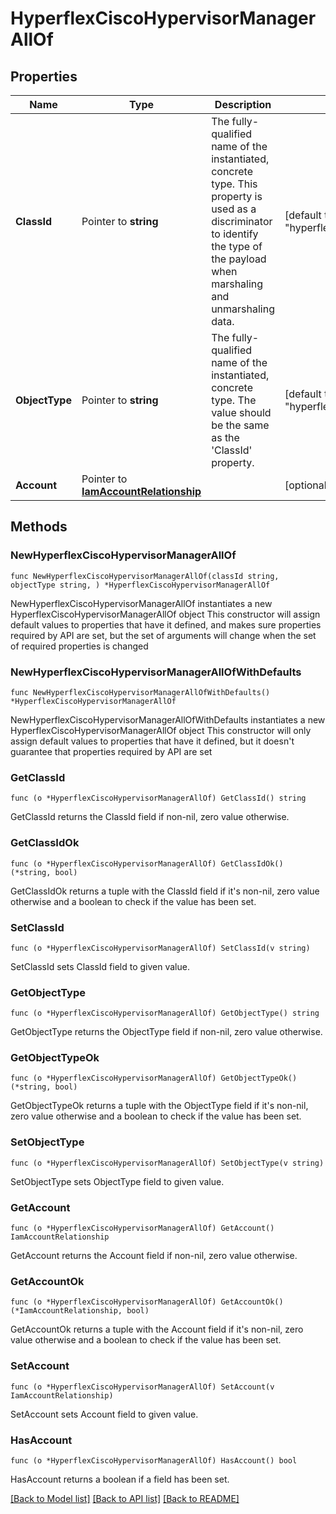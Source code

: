 # HyperflexCiscoHypervisorManagerAllOf

## Properties

Name | Type | Description | Notes
------------ | ------------- | ------------- | -------------
**ClassId** | Pointer to **string** | The fully-qualified name of the instantiated, concrete type. This property is used as a discriminator to identify the type of the payload when marshaling and unmarshaling data. | [default to "hyperflex.CiscoHypervisorManager"]
**ObjectType** | Pointer to **string** | The fully-qualified name of the instantiated, concrete type. The value should be the same as the &#39;ClassId&#39; property. | [default to "hyperflex.CiscoHypervisorManager"]
**Account** | Pointer to [**IamAccountRelationship**](iam.Account.Relationship.md) |  | [optional] 

## Methods

### NewHyperflexCiscoHypervisorManagerAllOf

`func NewHyperflexCiscoHypervisorManagerAllOf(classId string, objectType string, ) *HyperflexCiscoHypervisorManagerAllOf`

NewHyperflexCiscoHypervisorManagerAllOf instantiates a new HyperflexCiscoHypervisorManagerAllOf object
This constructor will assign default values to properties that have it defined,
and makes sure properties required by API are set, but the set of arguments
will change when the set of required properties is changed

### NewHyperflexCiscoHypervisorManagerAllOfWithDefaults

`func NewHyperflexCiscoHypervisorManagerAllOfWithDefaults() *HyperflexCiscoHypervisorManagerAllOf`

NewHyperflexCiscoHypervisorManagerAllOfWithDefaults instantiates a new HyperflexCiscoHypervisorManagerAllOf object
This constructor will only assign default values to properties that have it defined,
but it doesn't guarantee that properties required by API are set

### GetClassId

`func (o *HyperflexCiscoHypervisorManagerAllOf) GetClassId() string`

GetClassId returns the ClassId field if non-nil, zero value otherwise.

### GetClassIdOk

`func (o *HyperflexCiscoHypervisorManagerAllOf) GetClassIdOk() (*string, bool)`

GetClassIdOk returns a tuple with the ClassId field if it's non-nil, zero value otherwise
and a boolean to check if the value has been set.

### SetClassId

`func (o *HyperflexCiscoHypervisorManagerAllOf) SetClassId(v string)`

SetClassId sets ClassId field to given value.


### GetObjectType

`func (o *HyperflexCiscoHypervisorManagerAllOf) GetObjectType() string`

GetObjectType returns the ObjectType field if non-nil, zero value otherwise.

### GetObjectTypeOk

`func (o *HyperflexCiscoHypervisorManagerAllOf) GetObjectTypeOk() (*string, bool)`

GetObjectTypeOk returns a tuple with the ObjectType field if it's non-nil, zero value otherwise
and a boolean to check if the value has been set.

### SetObjectType

`func (o *HyperflexCiscoHypervisorManagerAllOf) SetObjectType(v string)`

SetObjectType sets ObjectType field to given value.


### GetAccount

`func (o *HyperflexCiscoHypervisorManagerAllOf) GetAccount() IamAccountRelationship`

GetAccount returns the Account field if non-nil, zero value otherwise.

### GetAccountOk

`func (o *HyperflexCiscoHypervisorManagerAllOf) GetAccountOk() (*IamAccountRelationship, bool)`

GetAccountOk returns a tuple with the Account field if it's non-nil, zero value otherwise
and a boolean to check if the value has been set.

### SetAccount

`func (o *HyperflexCiscoHypervisorManagerAllOf) SetAccount(v IamAccountRelationship)`

SetAccount sets Account field to given value.

### HasAccount

`func (o *HyperflexCiscoHypervisorManagerAllOf) HasAccount() bool`

HasAccount returns a boolean if a field has been set.


[[Back to Model list]](../README.md#documentation-for-models) [[Back to API list]](../README.md#documentation-for-api-endpoints) [[Back to README]](../README.md)


